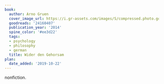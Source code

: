 ```yaml
---
book:
  author: Arno Gruen
  cover_image_url: https://i.gr-assets.com/images/S/compressed.photo.goodreads.com/books/1419826884l/24160407.jpg
  goodreads: '24160407'
  publication_year: '2014'
  spine_color: '#ee3d22'
  tags:
  - psychology
  - philosophy
  - german
  title: Wider den Gehorsam
plan:
  date_added: '2019-10-22'
---
```


nonfiction.
